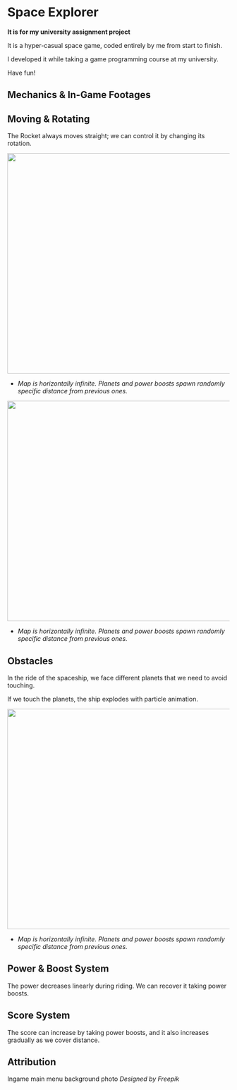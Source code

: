 # Space Explorer

  **It is for my university assignment project**
  
  It is a hyper-casual space game, coded entirely by me from start to finish.
  
  I developed it while taking a game programming course at my university. 
  
  Have fun!


## Mechanics & In-Game Footages

## Moving & Rotating
  The Rocket always moves straight; we can control it by changing its rotation.

  <img src="https://github.com/user-attachments/assets/038d865e-d5cc-4a71-b9bb-7a6b1453c02d" width="850" height="500">
  
  * *Map is horizontally infinite. Planets and power boosts spawn randomly specific distance from previous ones.* 

  <img src="https://github.com/user-attachments/assets/72acab65-a53c-45ce-bb8d-a7e10ff16596" width="850" height="500">

  * *Map is horizontally infinite. Planets and power boosts spawn randomly specific distance from previous ones.* 


## Obstacles
In the ride of the spaceship, we face different planets that we need to avoid touching.

If we touch the planets, the ship explodes with particle animation.

<img src="https://github.com/user-attachments/assets/a181a132-c4d4-45ca-ac40-e49a046cae5d" width="850" height="500">

* *Map is horizontally infinite. Planets and power boosts spawn randomly specific distance from previous ones.* 

## Power & Boost System
The power decreases linearly during riding. We can recover it taking power boosts.

## Score System
The score can increase by taking power boosts, and it also increases gradually as we cover distance.

## Attribution
Ingame main menu background photo *Designed by Freepik*
